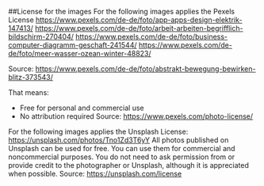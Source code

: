 ##License for the images
For the following images applies the Pexels License
https://www.pexels.com/de-de/foto/app-apps-design-elektrik-147413/
https://www.pexels.com/de-de/foto/arbeit-arbeiten-begrifflich-bildschirm-270404/
https://www.pexels.com/de-de/foto/business-computer-diagramm-geschaft-241544/
https://www.pexels.com/de-de/foto/meer-wasser-ozean-winter-48823/

Source: https://www.pexels.com/de-de/foto/abstrakt-bewegung-bewirken-blitz-373543/

That means:
 * Free for personal and commercial use
 * No attribution required
 Source: https://www.pexels.com/photo-license/ 
 
 For the following images applies the Unsplash License:
 https://unsplash.com/photos/Tno1Zd3T6yY
 All photos published on Unsplash can be used for free. 
 You can use them for commercial and noncommercial purposes. 
 You do not need to ask permission from or provide credit to 
 the photographer or Unsplash, although it is appreciated when possible.
 Source:  https://unsplash.com/license
